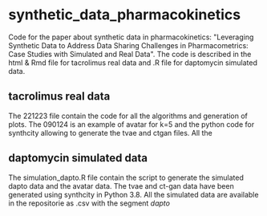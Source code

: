 # synthetic_data_pharmacokinetics
Code for the paper about synthetic data in pharmacokinetics: "Leveraging Synthetic Data to Address Data Sharing Challenges in Pharmacometrics: Case Studies with Simulated and Real Data". The code is described in the html & Rmd file for tacrolimus real data and .R file for daptomycin simulated data. 
## tacrolimus real data
The 221223 file contain the code for all the algorithms and generation of plots. The 090124 is an example of avatar for k=5 and the python code for synthcity allowing to generate the tvae and ctgan files. All the 

## daptomycin simulated data
The simulation_dapto.R file contain the script to generate the simulated dapto data and the avatar data. The tvae and ct-gan data have been generated using synthcity in Python 3.8. All the simulated data are available in the repositorie as .csv with the segment _dapto_


